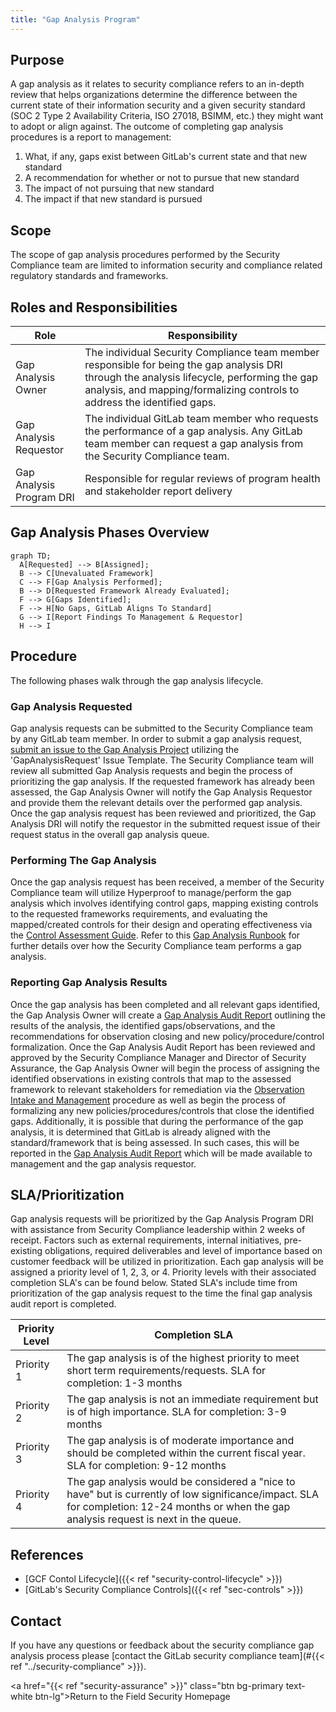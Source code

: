```yaml
---
title: "Gap Analysis Program"
---
```


## Purpose

A gap analysis as it relates to security compliance refers to an in-depth review that helps organizations determine the difference between the current state of their information security and a given security standard (SOC 2 Type 2 Availability Criteria, ISO 27018, BSIMM, etc.) they might want to adopt or align against. The outcome of completing gap analysis procedures is a report to management:

1. What, if any, gaps exist between GitLab's current state and that new standard
1. A recommendation for whether or not to pursue that new standard
1. The impact of not pursuing that new standard
1. The impact if that new standard is pursued

## Scope

The scope of gap analysis procedures performed by the Security Compliance team are limited to information security and compliance related regulatory standards and frameworks.

## Roles and Responsibilities

| Role | Responsibility|
| ---- | ------ |
| Gap Analysis Owner | The individual Security Compliance team member responsible for being the gap analysis DRI through the analysis lifecycle, performing the gap analysis, and mapping/formalizing controls to address the identified gaps. |
| Gap Analysis Requestor | The individual GitLab team member who requests the performance of a gap analysis. Any GitLab team member can request a gap analysis from the Security Compliance team. |
| Gap Analysis Program DRI | Responsible for regular reviews of program health and stakeholder report delivery |

## Gap Analysis Phases Overview

```mermaid
graph TD;
  A[Requested] --> B[Assigned];
  B --> C[Unevaluated Framework]
  C --> F[Gap Analysis Performed];
  B --> D[Requested Framework Already Evaluated];
  F --> G[Gaps Identified];
  F --> H[No Gaps, GitLab Aligns To Standard]
  G --> I[Report Findings To Management & Requestor]
  H --> I
```

## Procedure

The following phases walk through the gap analysis lifecycle.

### Gap Analysis Requested

Gap analysis requests can be submitted to the Security Compliance team by any GitLab team member. In order to submit a gap analysis request, [submit an issue to the Gap Analysis Project](https://gitlab.com/gitlab-com/gl-security/security-assurance/team-commercial-compliance/gap-analysis/-/issues/new?issuable_template=GapAnalysisRequest) utilizing the 'GapAnalysisRequest' Issue Template. The Security Compliance team will review all submitted Gap Analysis requests and begin the process of prioritizing the gap analysis. If the requested framework has already been assessed, the Gap Analysis Owner will notify the Gap Analysis Requestor and provide them the relevant details over the performed gap analysis. Once the gap analysis request has been reviewed and prioritized, the Gap Analysis DRI will notify the requestor in the submitted request issue of their request status in the overall gap analysis queue.

### Performing The Gap Analysis

Once the gap analysis request has been received, a member of the Security Compliance team will utilize Hyperproof to manage/perform the gap analysis which involves identifying control gaps, mapping existing controls to the requested frameworks requirements, and evaluating the mapped/created controls for their design and operating effectiveness via the [Control Assessment Guide](https://gitlab.com/gitlab-com/gl-security/security-assurance/security-compliance-commercial-and-dedicated/gcf/-/blob/main/runbooks/assessment_testing_manual.md). Refer to this [Gap Analysis Runbook](https://gitlab.com/gitlab-com/gl-security/security-assurance/team-commercial-compliance/gap-analysis/-/blob/main/runbooks/Gap_Assessment_Manual.md) for further details over how the Security Compliance team performs a gap analysis.

### Reporting Gap Analysis Results

Once the gap analysis has been completed and all relevant gaps identified, the Gap Analysis Owner will create a [Gap Analysis Audit Report](https://docs.google.com/presentation/d/1XB8cVvE7weZZuXSaXuX-dlcsyd0bRnI10pG1m7WJEJY/edit#slide=id.p1) outlining the results of the analysis, the identified gaps/observations, and the recommendations for observation closing and new policy/procedure/control formalization. Once the Gap Analysis Audit Report has been reviewed and approved by the Security Compliance Manager and Director of Security Assurance, the Gap Analysis Owner will begin the process of assigning the identified observations in existing controls that map to the assessed framework to relevant stakeholders for remediation via the [Observation Intake and Management](https://gitlab.com/gitlab-com/gl-security/security-assurance/security-compliance-commercial-and-dedicated/observation-management/-/blob/master/runbooks/1_Observation%20Intake%20and%20Management.md) procedure as well as begin the process of formalizing any new policies/procedures/controls that close the identified gaps. Additionally, it is possible that during the performance of the gap analysis, it is determined that GitLab is already aligned with the standard/framework that is being assessed. In such cases, this will be reported in the [Gap Analysis Audit Report](https://docs.google.com/presentation/d/1XB8cVvE7weZZuXSaXuX-dlcsyd0bRnI10pG1m7WJEJY/edit#slide=id.p1) which will be made available to management and the gap analysis requestor.

## SLA/Prioritization

Gap analysis requests will be prioritized by the Gap Analysis Program DRI with assistance from Security Compliance leadership within 2 weeks of receipt. Factors such as external requirements, internal initiatives, pre-existing obligations, required deliverables and level of importance based on customer feedback will be utilized in prioritization. Each gap analysis will be assigned a priority level of 1, 2, 3, or 4. Priority levels with their associated completion SLA's can be found below. Stated SLA's include time from prioritization of the gap analysis request to the time the final gap analysis audit report is completed.

| Priority Level | Completion SLA|
| ---- | ------ |
| Priority 1 | The gap analysis is of the highest priority to meet short term requirements/requests. SLA for completion: 1-3 months|
| Priority 2 | The gap analysis is not an immediate requirement but is of high importance. SLA for completion: 3-9 months |
| Priority 3 | The gap analysis is of moderate importance and should be completed within the current fiscal year. SLA for completion: 9-12 months|
| Priority 4 | The gap analysis would be considered a "nice to have" but is currently of low significance/impact. SLA for completion: 12-24 months or when the gap analysis request is next in the queue. |

## References

- [GCF Contol Lifecycle]({{< ref "security-control-lifecycle" >}})
- [GitLab's Security Compliance Controls]({{< ref "sec-controls" >}})

## Contact

If you have any questions or feedback about the security compliance gap analysis process please [contact the GitLab security compliance team](#{{< ref "../security-compliance" >}}).

<a href="{{< ref "security-assurance" >}}" class="btn bg-primary text-white btn-lg">Return to the Field Security Homepage</a>
